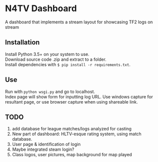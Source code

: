# N4TV Dashboard
A dashboard that implements a stream layout for showcasing TF2 logs on stream

## Installation
Install Python 3.5+ on your system to use.\
Download source code .zip and extract to a folder.\
Install dependencies with `$ pip install -r requirements.txt`.


## Use
Run with `python wsgi.py` and go to localhost.\
Index page will show form for inputting log URL. Use windows capture for resultant page, or use browser capture when using shareable link.

## TODO
1. add database for league matches/logs analyzed for casting
2. New part of dashboard: HLTV-esque rating system, using match database.
3. User page & identification of login
4. Maybe integrated steam login?
5. Class logos, user pictures, map background for map played
